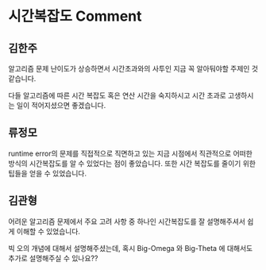 # 시간복잡도 Comment

## 김한주

알고리즘 문제 난이도가 상승하면서 시간초과와의 사투인 지금 꼭 알아둬야할 주제인 것 같습니다.  

다들 알고리즘에 따른 시간 복잡도 혹은 연산 시간을 숙지하시고 시간 초과로 고생하시는 일이 적어지셨으면 좋겠습니다.


## 류정모

runtime error의 문제를 직접적으로 직면하고 있는 지금 시점에서 직관적으로 어떠한 방식의 시간복잡도를 알 수 있었다는 점이 좋았습니다.
또한 시간 복잡도를 줄이기 위한 팁들을 얻을 수 있었습니다.

## 김관형

어려운 알고리즘 문제에서 주요 고려 사항 중 하나인 시간복잡도를 잘 설명해주셔서 쉽게 이해할 수 있었습니다.

빅 오의 개념에 대해서 설명해주셨는데, 혹시 Big-Omega 와 Big-Theta 에 대해서도 추가로 설명해주실 수 있나요??